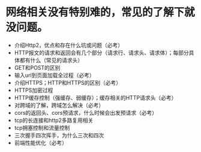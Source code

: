 # 网络相关没有特别难的，常见的了解下就没问题。


- 介绍Http2，优点和存在什么坑或问题（必考）
- HTTP报文的请求和返回会有几个部分（请求行、请求头、请求体）；每部分具体都有什么（常见的请求头）
- GET和POST的区别
- 输入url到页面加载全过程（必考）
- 介绍HTTPS；HTTP和HTTPS的区别（必考）
- HTTPS加密过程
- HTTP缓存控制（强缓存、弱缓存）；缓存相关的HTTP请求头（必考）
- 对跨域的了解，跨域怎么解决（必考）
- cors的返回头、cors预请求，什么时候会出发预请求（必考）
- tcp的长连接和http2多路复用相关
- tcp拥塞控制和流量控制
- 三次握手四次挥手，为什么三次和四次
- 前端性能优化（必考）
